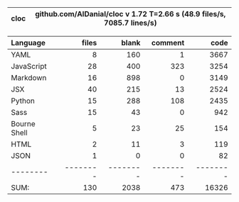 cloc|github.com/AlDanial/cloc v 1.72  T=2.66 s (48.9 files/s, 7085.7 lines/s)
--- | ---

Language|files|blank|comment|code
:-------|-------:|-------:|-------:|-------:
YAML|8|160|1|3667
JavaScript|28|400|323|3254
Markdown|16|898|0|3149
JSX|40|215|13|2524
Python|15|288|108|2435
Sass|15|43|0|942
Bourne Shell|5|23|25|154
HTML|2|11|3|119
JSON|1|0|0|82
--------|--------|--------|--------|--------
SUM:|130|2038|473|16326

